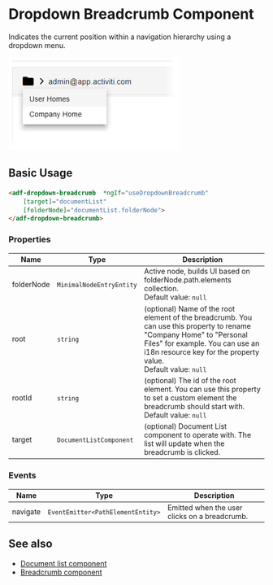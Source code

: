 # Dropdown Breadcrumb Component

Indicates the current position within a navigation hierarchy using a dropdown menu.

![Dropdown Breadcrumb screenshot](docassets/images/DropdownBreadcrumb.png)

## Basic Usage

```html
<adf-dropdown-breadcrumb  *ngIf="useDropdownBreadcrumb"
    [target]="documentList"
    [folderNode]="documentList.folderNode">
</adf-dropdown-breadcrumb>
```

### Properties

| Name | Type | Description |
| ---- | ---- | ----------- |
| folderNode | `MinimalNodeEntryEntity` | Active node, builds UI based on folderNode.path.elements collection. <br/> Default value: `null` |
| root | `string` | (optional) Name of the root element of the breadcrumb. You can use this property to rename "Company Home" to "Personal Files" for example. You can use an i18n resource key for the property value.<br/> Default value: `null` |
| rootId | `string` | (optional) The id of the root element. You can use this property to set a custom element the breadcrumb should start with.<br/> Default value: `null` |
| target | `DocumentListComponent` | (optional) Document List component to operate with. The list will update when the breadcrumb is clicked. |

### Events

| Name | Type | Description |
| ---- | ---- | ----------- |
| navigate | `EventEmitter<PathElementEntity>` | Emitted when the user clicks on a breadcrumb. |

## See also

-   [Document list component](document-list.component.md)
-   [Breadcrumb component](breadcrumb.component.md)
